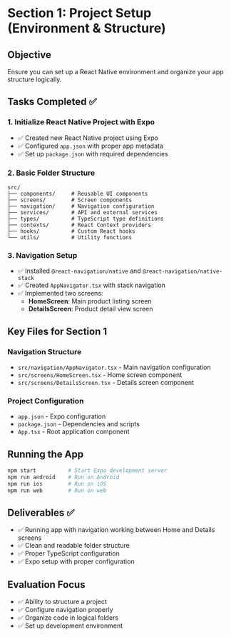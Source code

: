 # Section 1: Project Setup (Environment & Structure)

## Objective
Ensure you can set up a React Native environment and organize your app structure logically.

## Tasks Completed ✅

### 1. Initialize React Native Project with Expo
- ✅ Created new React Native project using Expo
- ✅ Configured `app.json` with proper app metadata
- ✅ Set up `package.json` with required dependencies

### 2. Basic Folder Structure
```
src/
├── components/     # Reusable UI components
├── screens/        # Screen components
├── navigation/     # Navigation configuration
├── services/       # API and external services
├── types/          # TypeScript type definitions
├── contexts/       # React Context providers
├── hooks/          # Custom React hooks
└── utils/          # Utility functions
```

### 3. Navigation Setup
- ✅ Installed `@react-navigation/native` and `@react-navigation/native-stack`
- ✅ Created `AppNavigator.tsx` with stack navigation
- ✅ Implemented two screens:
  - **HomeScreen**: Main product listing screen
  - **DetailsScreen**: Product detail view screen

## Key Files for Section 1

### Navigation Structure
- `src/navigation/AppNavigator.tsx` - Main navigation configuration
- `src/screens/HomeScreen.tsx` - Home screen component
- `src/screens/DetailsScreen.tsx` - Details screen component

### Project Configuration
- `app.json` - Expo configuration
- `package.json` - Dependencies and scripts
- `App.tsx` - Root application component

## Running the App
```bash
npm start          # Start Expo development server
npm run android    # Run on Android
npm run ios        # Run on iOS
npm run web        # Run on web
```

## Deliverables ✅
- ✅ Running app with navigation working between Home and Details screens
- ✅ Clean and readable folder structure
- ✅ Proper TypeScript configuration
- ✅ Expo setup with proper configuration

## Evaluation Focus
- ✅ Ability to structure a project
- ✅ Configure navigation properly
- ✅ Organize code in logical folders
- ✅ Set up development environment
